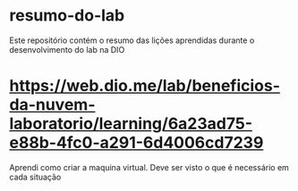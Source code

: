 # resumo-do-lab
Este repositório contém o resumo das lições aprendidas durante o desenvolvimento do lab na DIO

# https://web.dio.me/lab/beneficios-da-nuvem-laboratorio/learning/6a23ad75-e88b-4fc0-a291-6d4006cd7239
Aprendi como criar a maquina virtual.
Deve ser visto o que é necessário em cada situação
